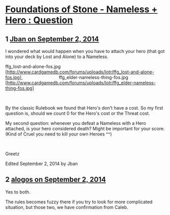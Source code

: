 # [Foundations of Stone - Nameless + Hero : Question](https://community.fantasyflightgames.com/topic/120946-foundations-of-stone-nameless-hero-question/)

## 1 [Jban on September 2, 2014](https://community.fantasyflightgames.com/topic/120946-foundations-of-stone-nameless-hero-question/?do=findComment&comment=1243254)

I wondered what would happen when you have to attach your hero (that got into your deck by Lost and Alone) to a Nameless.

ffg_lost-and-alone-fos.jpg [http://www.cardgamedb.com/forums/uploads/lotr/ffg_lost-and-alone-fos.jpg]                              ffg_elder-nameless-thing-fos.jpg [http://www.cardgamedb.com/forums/uploads/lotr/ffg_elder-nameless-thing-fos.jpg]

 

By the classic Rulebook we found that Hero's don't have a cost. So my first question is, should we count 0 for the Hero's cost or the Threat cost.

My second question: whenever you defeat a Nameless with a Hero attached, is your hero considered death? Might be important for your score. (Kind of Cruel you need to kill your own Heroes ^^)

 

Greetz

Edited September 2, 2014 by Jban

## 2 [alogos on September 2, 2014](https://community.fantasyflightgames.com/topic/120946-foundations-of-stone-nameless-hero-question/?do=findComment&comment=1243267)

Yes to both.

The rules becomes fuzzy there if you try to look for more complicated situation, but those two, we have confirmation from Caleb.

